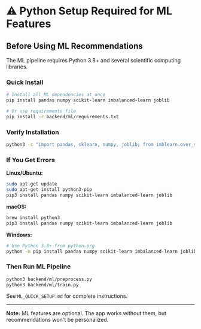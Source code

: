 # ⚠️ Python Setup Required for ML Features

## Before Using ML Recommendations

The ML pipeline requires Python 3.8+ and several scientific computing libraries.

### Quick Install

```bash
# Install all ML dependencies at once
pip install pandas numpy scikit-learn imbalanced-learn joblib

# Or use requirements file
pip install -r backend/ml/requirements.txt
```

### Verify Installation

```bash
python3 -c "import pandas, sklearn, numpy, joblib; from imblearn.over_sampling import SMOTE; print('✓ All ML dependencies ready!')"
```

### If You Get Errors

**Linux/Ubuntu:**
```bash
sudo apt-get update
sudo apt-get install python3-pip
pip3 install pandas numpy scikit-learn imbalanced-learn joblib
```

**macOS:**
```bash
brew install python3
pip3 install pandas numpy scikit-learn imbalanced-learn joblib
```

**Windows:**
```bash
# Use Python 3.8+ from python.org
python -m pip install pandas numpy scikit-learn imbalanced-learn joblib
```

### Then Run ML Pipeline

```bash
python3 backend/ml/preprocess.py
python3 backend/ml/train.py
```

See `ML_QUICK_SETUP.md` for complete instructions.

---

**Note:** ML features are optional. The app works without them, but recommendations won't be personalized.
